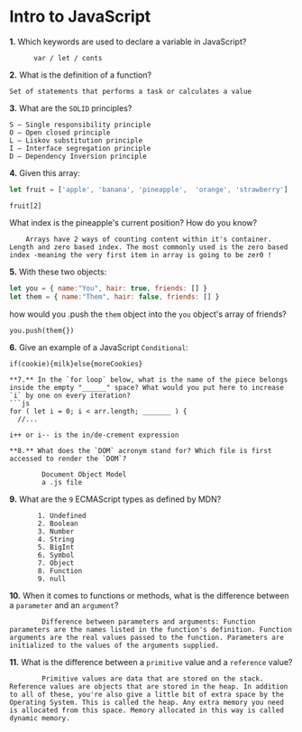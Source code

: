 # Intro to JavaScript

**1.** Which keywords are used to declare a variable in JavaScript?
<!-- enter you answer in the space below -->
  ```   
        var / let / conts

```
**2.** What is the definition of a function?
<!-- enter you answer in the space below -->
    Set of statements that performs a task or calculates a value


**3.** What are the `SOLID` principles?
<!-- enter you answer in the space below -->
``` 
S — Single responsibility principle
O — Open closed principle
L — Liskov substitution principle
I — Interface segregation principle
D — Dependency Inversion principle

```
**4.** Given this array: 
```js
let fruit = ['apple', 'banana', 'pineapple',  'orange', 'strawberry']
``` 
    fruit[2]
What index is the pineapple's current position? How do you know?
<!-- enter you answer in the space below -->
```
    Arrays have 2 ways of counting content within it's container. Length and zero based index. The most commonly used is the zero based index -meaning the very first item in array is going to be zer0 !
```
**5.** With these two objects: 
```js
let you = { name:"You", hair: true, friends: [] }
let them = { name:"Them", hair: false, friends: [] }
```
how would you .push the `them` object into the `you` object's array of friends?
<!-- enter you answer in the space below -->
```
you.push(them{})
```

**6.** Give an example of a JavaScript `Conditional`:
<!-- enter you answer in the space below -->
    if(cookie){milk}else{moreCookies}

```
**7.** In the `for loop` below, what is the name of the piece belongs inside the empty "______" space? What would you put here to increase `i` by one on every iteration?
```js
for ( let i = 0; i < arr.length; _______ ) {
  //...
```
<!-- enter you answer in the space below -->
    i++ or i-- is the in/de-crement expression

```
**8.** What does the `DOM` acronym stand for? Which file is first accessed to render the `DOM`?

        Document Object Model
        a .js file 

```

**9.** What are the `9` ECMAScript types as defined by MDN?
<!-- enter you answer in the space below -->
```
       1. Undefined
       2. Boolean
       3. Number
       4. String
       5. BigInt
       6. Symbol
       7. Object
       8. Function
       9. null
```
**10.** When it comes to functions or methods, what is the difference between a `parameter` and an `argument`?
<!-- enter you answer in the space below -->
```
        Difference between parameters and arguments: Function parameters are the names listed in the function's definition. Function arguments are the real values passed to the function. Parameters are initialized to the values of the arguments supplied.
```
**11.** What is the difference between a `primitive` value and a `reference` value?
<!-- enter you answer in the space below -->
```
        Primitive values are data that are stored on the stack. Reference values are objects that are stored in the heap. In addition to all of these, you're also give a little bit of extra space by the Operating System. This is called the heap. Any extra memory you need is allocated from this space. Memory allocated in this way is called dynamic memory.
```